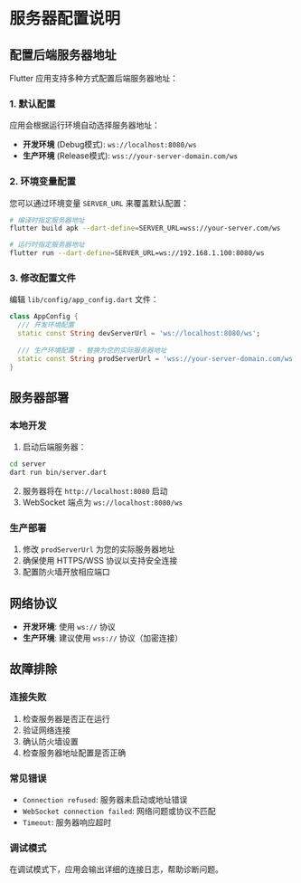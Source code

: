 # 服务器配置说明

## 配置后端服务器地址

Flutter 应用支持多种方式配置后端服务器地址：

### 1. 默认配置

应用会根据运行环境自动选择服务器地址：

- **开发环境** (Debug模式): `ws://localhost:8080/ws`
- **生产环境** (Release模式): `wss://your-server-domain.com/ws`

### 2. 环境变量配置

您可以通过环境变量 `SERVER_URL` 来覆盖默认配置：

```bash
# 编译时指定服务器地址
flutter build apk --dart-define=SERVER_URL=wss://your-server.com/ws

# 运行时指定服务器地址
flutter run --dart-define=SERVER_URL=ws://192.168.1.100:8080/ws
```

### 3. 修改配置文件

编辑 `lib/config/app_config.dart` 文件：

```dart
class AppConfig {
  /// 开发环境配置
  static const String devServerUrl = 'ws://localhost:8080/ws';
  
  /// 生产环境配置 - 替换为您的实际服务器地址
  static const String prodServerUrl = 'wss://your-server-domain.com/ws';
}
```

## 服务器部署

### 本地开发

1. 启动后端服务器：
```bash
cd server
dart run bin/server.dart
```

2. 服务器将在 `http://localhost:8080` 启动
3. WebSocket 端点为 `ws://localhost:8080/ws`

### 生产部署

1. 修改 `prodServerUrl` 为您的实际服务器地址
2. 确保使用 HTTPS/WSS 协议以支持安全连接
3. 配置防火墙开放相应端口

## 网络协议

- **开发环境**: 使用 `ws://` 协议
- **生产环境**: 建议使用 `wss://` 协议（加密连接）

## 故障排除

### 连接失败

1. 检查服务器是否正在运行
2. 验证网络连接
3. 确认防火墙设置
4. 检查服务器地址配置是否正确

### 常见错误

- `Connection refused`: 服务器未启动或地址错误
- `WebSocket connection failed`: 网络问题或协议不匹配
- `Timeout`: 服务器响应超时

### 调试模式

在调试模式下，应用会输出详细的连接日志，帮助诊断问题。 